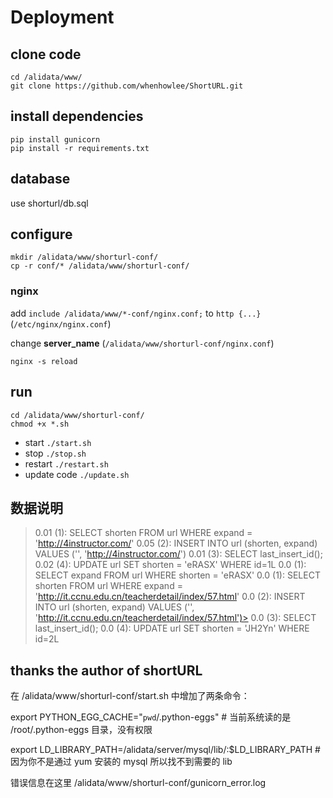 # Deployment

## clone code

    cd /alidata/www/
    git clone https://github.com/whenhowlee/ShortURL.git

## install dependencies

    pip install gunicorn
    pip install -r requirements.txt

## database

use shorturl/db.sql

## configure

    mkdir /alidata/www/shorturl-conf/
    cp -r conf/* /alidata/www/shorturl-conf/

### nginx

add `include /alidata/www/*-conf/nginx.conf;` to `http {...}` (`/etc/nginx/nginx.conf`)

change **server_name** (`/alidata/www/shorturl-conf/nginx.conf`)

    nginx -s reload

## run

    cd /alidata/www/shorturl-conf/
    chmod +x *.sh
* start
  `./start.sh`
* stop
  `./stop.sh`
* restart
  `./restart.sh`
* update code
  `./update.sh`

## 数据说明
>0.01 (1): SELECT shorten FROM url WHERE expand = 'http://4instructor.com/'
>0.05 (2): INSERT INTO url (shorten, expand) VALUES ('', 'http://4instructor.com/')
>0.01 (3): SELECT last_insert_id();
>0.02 (4): UPDATE url SET shorten = 'eRASX' WHERE id=1L
>0.0 (1): SELECT expand FROM url WHERE shorten = 'eRASX'
>0.0 (1): SELECT shorten FROM url WHERE expand = 'http://it.ccnu.edu.cn/teacherdetail/index/57.html'
>0.0 (2): INSERT INTO url (shorten, expand) VALUES ('', 'http://it.ccnu.edu.cn/teacherdetail/index/57.html')>
>0.0 (3): SELECT last_insert_id();
>0.0 (4): UPDATE url SET shorten = 'JH2Yn' WHERE id=2L

## thanks the author of shortURL 
在 /alidata/www/shorturl-conf/start.sh 中增加了两条命令：

export PYTHON_EGG_CACHE="`pwd`/.python-eggs"        # 当前系统读的是 /root/.python-eggs 目录，没有权限

export LD_LIBRARY_PATH=/alidata/server/mysql/lib/:$LD_LIBRARY_PATH   # 因为你不是通过 yum 安装的 mysql 所以找不到需要的 lib

错误信息在这里 /alidata/www/shorturl-conf/gunicorn_error.log
